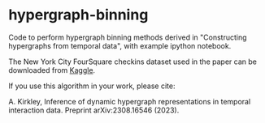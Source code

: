 # hypergraph-binning

Code to perform hypergraph binning methods derived in "Constructing hypergraphs from temporal data", with example ipython notebook.

The New York City FourSquare checkins dataset used in the paper can be downloaded from [Kaggle](https://www.kaggle.com/datasets/chetanism/foursquare-nyc-and-tokyo-checkin-dataset?resource=download).

If you use this algorithm in your work, please cite:

A. Kirkley, Inference of dynamic hypergraph representations in temporal interaction data. Preprint arXiv:2308.16546 (2023).

